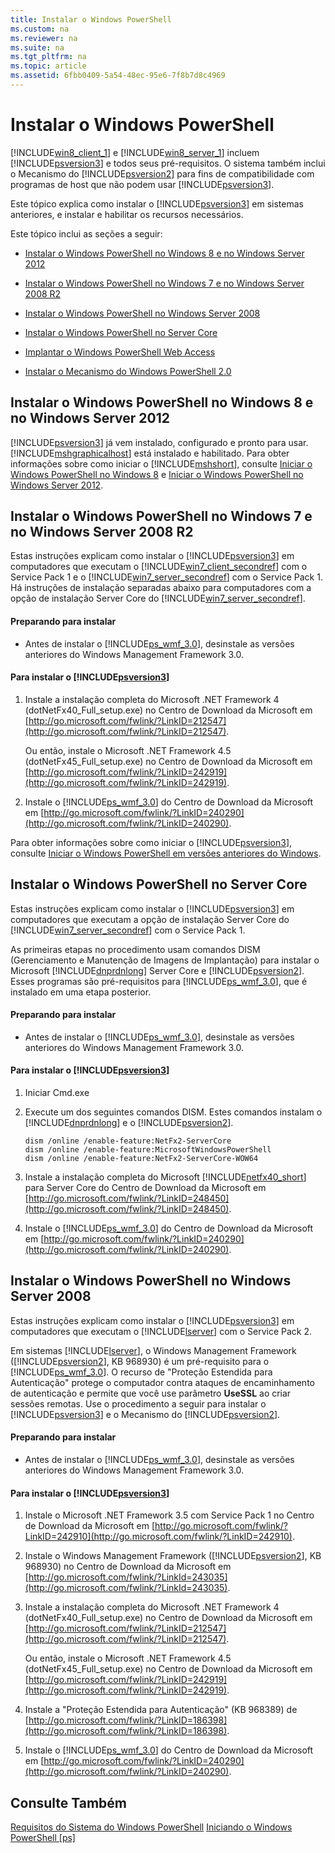 ```yaml
---
title: Instalar o Windows PowerShell
ms.custom: na
ms.reviewer: na
ms.suite: na
ms.tgt_pltfrm: na
ms.topic: article
ms.assetid: 6fbb0409-5a54-48ec-95e6-7f8b7d8c4969
---
```

# Instalar o Windows PowerShell
[!INCLUDE[win8_client_1](../Token/win8_client_1_md.md)] e [!INCLUDE[win8_server_1](../Token/win8_server_1_md.md)] incluem [!INCLUDE[psversion3](../Token/psversion3_md.md)] e todos seus pré-requisitos. O sistema também inclui o Mecanismo do [!INCLUDE[psversion2](../Token/psversion2_md.md)] para fins de compatibilidade com programas de host que não podem usar [!INCLUDE[psversion3](../Token/psversion3_md.md)].

Este tópico explica como instalar o [!INCLUDE[psversion3](../Token/psversion3_md.md)] em sistemas anteriores, e instalar e habilitar os recursos necessários.

Este tópico inclui as seções a seguir:

-   [Instalar o Windows PowerShell no Windows 8 e no Windows Server 2012](../Topic/Installing-Windows-PowerShell.md#BKMK_InstallingOnWindows8andWindowsServer2012)

-   [Instalar o Windows PowerShell no Windows 7 e no Windows Server 2008 R2](../Topic/Installing-Windows-PowerShell.md#BKMK_InstallingOnWindows7andWindowsServer2008R2)

-   [Instalar o Windows PowerShell no Windows Server 2008](../Topic/Installing-Windows-PowerShell.md#BKMK_InstallingOnWindowsServer2008LH)

-   [Instalar o Windows PowerShell no Server Core](../Topic/Installing-Windows-PowerShell.md#BKMK_InstallingOnServerCore)

-   [Implantar o Windows PowerShell Web Access](assetId:///639d0eff-98a3-4124-b52c-26921ebd98b0)

-   [Instalar o Mecanismo do Windows PowerShell 2.0](../Topic/Installing-the-Windows-PowerShell-2.0-Engine.md)

## <a name="BKMK_InstallingOnWindows8andWindowsServer2012"></a>Instalar o Windows PowerShell no Windows 8 e no Windows Server 2012
[!INCLUDE[psversion3](../Token/psversion3_md.md)] já vem instalado, configurado e pronto para usar. [!INCLUDE[mshgraphicalhost](../Token/mshgraphicalhost_md.md)] está instalado e habilitado. Para obter informações sobre como iniciar o [!INCLUDE[mshshort](../Token/mshshort_md.md)], consulte [Iniciar o Windows PowerShell no Windows 8](assetId:///d7be1668-8617-4890-ad90-dd9765fbd2c3) e [Iniciar o Windows PowerShell no Windows Server 2012](assetId:///4fc0110a-cc0c-42a4-bbb5-3cc89a0fc968).

## <a name="BKMK_InstallingOnWindows7andWindowsServer2008R2"></a>Instalar o Windows PowerShell no Windows 7 e no Windows Server 2008 R2
Estas instruções explicam como instalar o [!INCLUDE[psversion3](../Token/psversion3_md.md)] em computadores que executam o [!INCLUDE[win7_client_secondref](../Token/win7_client_secondref_md.md)] com o Service Pack 1 e o [!INCLUDE[win7_server_secondref](../Token/win7_server_secondref_md.md)] com o Service Pack 1. Há instruções de instalação separadas abaixo para computadores com a opção de instalação Server Core do [!INCLUDE[win7_server_secondref](../Token/win7_server_secondref_md.md)].

#### Preparando para instalar

-   Antes de instalar o [!INCLUDE[ps_wmf_3.0](../Token/ps_wmf_3.0_md.md)], desinstale as versões anteriores do Windows Management Framework 3.0.

#### Para instalar o [!INCLUDE[psversion3](../Token/psversion3_md.md)]

1.  Instale a instalação completa do Microsoft .NET Framework 4 (dotNetFx40_Full_setup.exe) no Centro de Download da Microsoft em [http://go.microsoft.com/fwlink/?LinkID=212547](http://go.microsoft.com/fwlink/?LinkID=212547).

    Ou então, instale o Microsoft .NET Framework 4.5 (dotNetFx45_Full_setup.exe) no Centro de Download da Microsoft em [http://go.microsoft.com/fwlink/?LinkID=242919](http://go.microsoft.com/fwlink/?LinkID=242919).

2.  Instale o [!INCLUDE[ps_wmf_3.0](../Token/ps_wmf_3.0_md.md)] do Centro de Download da Microsoft em [http://go.microsoft.com/fwlink/?LinkID=240290](http://go.microsoft.com/fwlink/?LinkID=240290).

Para obter informações sobre como iniciar o [!INCLUDE[psversion3](../Token/psversion3_md.md)], consulte [Iniciar o Windows PowerShell em versões anteriores do Windows](../Topic/Starting-Windows-PowerShell-on-Earlier-Versions-of-Windows.md).

## <a name="BKMK_InstallingOnServerCore"></a>Instalar o Windows PowerShell no Server Core
Estas instruções explicam como instalar o [!INCLUDE[psversion3](../Token/psversion3_md.md)] em computadores que executam a opção de instalação Server Core do [!INCLUDE[win7_server_secondref](../Token/win7_server_secondref_md.md)] com o Service Pack 1.

As primeiras etapas no procedimento usam comandos DISM (Gerenciamento e Manutenção de Imagens de Implantação) para instalar o Microsoft [!INCLUDE[dnprdnlong](../Token/dnprdnlong_md.md)] Server Core e [!INCLUDE[psversion2](../Token/psversion2_md.md)]. Esses programas são pré-requisitos para [!INCLUDE[ps_wmf_3.0](../Token/ps_wmf_3.0_md.md)], que é instalado em uma etapa posterior.

#### Preparando para instalar

-   Antes de instalar o [!INCLUDE[ps_wmf_3.0](../Token/ps_wmf_3.0_md.md)], desinstale as versões anteriores do Windows Management Framework 3.0.

#### Para instalar o [!INCLUDE[psversion3](../Token/psversion3_md.md)]

1.  Iniciar Cmd.exe

2.  Execute um dos seguintes comandos DISM. Estes comandos instalam o [!INCLUDE[dnprdnlong](../Token/dnprdnlong_md.md)] e o [!INCLUDE[psversion2](../Token/psversion2_md.md)].

    ```
    dism /online /enable-feature:NetFx2-ServerCore
    dism /online /enable-feature:MicrosoftWindowsPowerShell
    dism /online /enable-feature:NetFx2-ServerCore-WOW64
    ```

3.  Instale a instalação completa do Microsoft [!INCLUDE[netfx40_short](../Token/netfx40_short_md.md)] para Server Core do Centro de Download da Microsoft em [http://go.microsoft.com/fwlink/?LinkID=248450](http://go.microsoft.com/fwlink/?LinkID=248450).

4.  Instale o [!INCLUDE[ps_wmf_3.0](../Token/ps_wmf_3.0_md.md)] do Centro de Download da Microsoft em [http://go.microsoft.com/fwlink/?LinkID=240290](http://go.microsoft.com/fwlink/?LinkID=240290).

## <a name="BKMK_InstallingOnWindowsServer2008LH"></a>Instalar o Windows PowerShell no Windows Server 2008
Estas instruções explicam como instalar o [!INCLUDE[psversion3](../Token/psversion3_md.md)] em computadores que executam o [!INCLUDE[lserver](../Token/lserver_md.md)] com o Service Pack 2.

Em sistemas [!INCLUDE[lserver](../Token/lserver_md.md)], o Windows Management Framework ([!INCLUDE[psversion2](../Token/psversion2_md.md)], KB 968930) é um pré-requisito para o [!INCLUDE[ps_wmf_3.0](../Token/ps_wmf_3.0_md.md)]. O recurso de "Proteção Estendida para Autenticação" protege o computador contra ataques de encaminhamento de autenticação e permite que você use parâmetro **UseSSL** ao criar sessões remotas. Use o procedimento a seguir para instalar o [!INCLUDE[psversion3](../Token/psversion3_md.md)] e o Mecanismo do [!INCLUDE[psversion2](../Token/psversion2_md.md)].

#### Preparando para instalar

-   Antes de instalar o [!INCLUDE[ps_wmf_3.0](../Token/ps_wmf_3.0_md.md)], desinstale as versões anteriores do Windows Management Framework 3.0.

#### Para instalar o [!INCLUDE[psversion3](../Token/psversion3_md.md)]

1.  Instale o Microsoft .NET Framework 3.5 com Service Pack 1 no Centro de Download da Microsoft em [http://go.microsoft.com/fwlink/?LinkID=242910](http://go.microsoft.com/fwlink/?LinkID=242910).

2.  Instale o Windows Management Framework ([!INCLUDE[psversion2](../Token/psversion2_md.md)], KB 968930) no Centro de Download da Microsoft em [http://go.microsoft.com/fwlink/?LinkId=243035](http://go.microsoft.com/fwlink/?LinkId=243035).

3.  Instale a instalação completa do Microsoft .NET Framework 4 (dotNetFx40_Full_setup.exe) no Centro de Download da Microsoft em [http://go.microsoft.com/fwlink/?LinkID=212547](http://go.microsoft.com/fwlink/?LinkID=212547).

    Ou então, instale o Microsoft .NET Framework 4.5 (dotNetFx45_Full_setup.exe) no Centro de Download da Microsoft em [http://go.microsoft.com/fwlink/?LinkID=242919](http://go.microsoft.com/fwlink/?LinkID=242919).

4.  Instale a "Proteção Estendida para Autenticação" (KB 968389) de [http://go.microsoft.com/fwlink/?LinkID=186398](http://go.microsoft.com/fwlink/?LinkID=186398).

5.  Instale o [!INCLUDE[ps_wmf_3.0](../Token/ps_wmf_3.0_md.md)] do Centro de Download da Microsoft em [http://go.microsoft.com/fwlink/?LinkID=240290](http://go.microsoft.com/fwlink/?LinkID=240290).

## Consulte Também
[Requisitos do Sistema do Windows PowerShell](../Topic/Windows-PowerShell-System-Requirements.md)
[Iniciando o Windows PowerShell [ps]](assetId:///8ec8c2d7-8e7c-4722-a3d2-498fe5739a8e)



<!--HONumber=Apr16_HO1-->



